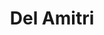 ---
title: "Del Amitri"
summary: "Del Amitri are a Scottish alternative rock band formed in Glasgow in 1980. Best known for their 1995 single \"Roll to Me\", which was a top 10 hit in Canada, Scotland, and the United States, they have released seven studio albums, five of which have reached the UK Top 10, and have sold over six million albums worldwide."
image: "del-amitri.jpg"
apple_music_artist_url: "https://music.apple.com/gb/artist/del-amitri/42508"
wikipedia_url: "https://en.wikipedia.org/wiki/Del_Amitri"
---